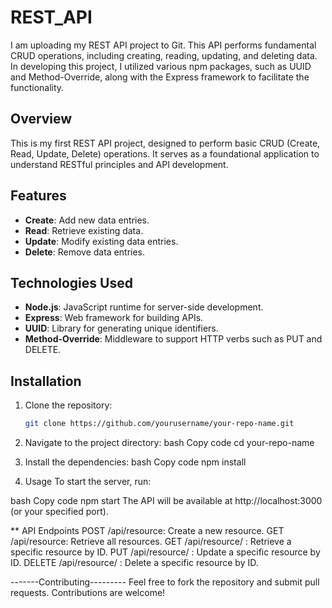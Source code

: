# REST_API
I am uploading my  REST API project to Git. This API performs fundamental CRUD operations, including creating, reading, updating, and deleting data. In developing this project, I utilized various npm packages, such as UUID and Method-Override, along with the Express framework to facilitate the functionality.

## Overview
This is my first REST API project, designed to perform basic CRUD (Create, Read, Update, Delete) operations. It serves as a foundational application to understand RESTful principles and API development.

## Features
- **Create**: Add new data entries.
- **Read**: Retrieve existing data.
- **Update**: Modify existing data entries.
- **Delete**: Remove data entries.

## Technologies Used
- **Node.js**: JavaScript runtime for server-side development.
- **Express**: Web framework for building APIs.
- **UUID**: Library for generating unique identifiers.
- **Method-Override**: Middleware to support HTTP verbs such as PUT and DELETE.

## Installation
1. Clone the repository:
   ```bash
   git clone https://github.com/yourusername/your-repo-name.git

2. Navigate to the project directory:
bash
Copy code
cd your-repo-name

3. Install the dependencies:
bash
Copy code
npm install

4. Usage
To start the server, run:

bash
Copy code
npm start
The API will be available at http://localhost:3000 (or your specified port).

** API Endpoints
POST /api/resource: Create a new resource.
GET /api/resource: Retrieve all resources.
GET /api/resource/
: Retrieve a specific resource by ID.
PUT /api/resource/
: Update a specific resource by ID.
DELETE /api/resource/
: Delete a specific resource by ID.


-------Contributing---------
Feel free to fork the repository and submit pull requests. Contributions are welcome!
